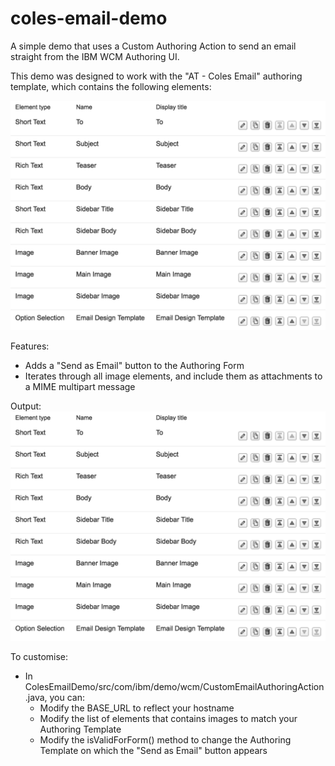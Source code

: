 # coles-email-demo

A simple demo that uses a Custom Authoring Action to send an email straight from the IBM WCM Authoring UI.

This demo was designed to work with the "AT - Coles Email" authoring template, which contains the following elements:

  ![elements](images/elements.png)

Features:
  * Adds a "Send as Email" button to the Authoring Form 
  * Iterates through all image elements, and include them as attachments to a MIME multipart message

Output:
  ![elements](images/elements.png)

To customise:
  * In ColesEmailDemo/src/com/ibm/demo/wcm/CustomEmailAuthoringAction.java, you can:
    * Modify the BASE_URL to reflect your hostname
    * Modify the list of elements that contains images to match your Authoring Template
    * Modify the isValidForForm() method to change the Authoring Template on which the "Send as Email" button appears
